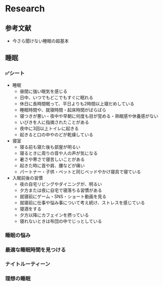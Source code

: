 # Research

## 参考文献

* 今さら聞けない睡眠の超基本

## 睡眠

### ✅シート

* 睡眠
  * 昼間に強い眠気を感じる
  * 日中、いつでもどこでもすぐに眠れる
  * 休日に長時間眠って、平日よりも2時間以上寝だめしている
  * 睡眠時間や、就寝時間・起床時間がばらばら
  * 寝つきが悪い・夜中や早朝に何度も目が覚める・熟眠感や休養感がない
  * いびきを人に指摘されたことがある
  * 夜中に3回以上トイレに起きる
  * 起きると口の中やのどが乾燥している
* 寝室
  * 寝る前も寝た後も部屋が明るい
  * 寝るときに周りの音や人の声が気になる
  * 暑さや寒さで寝苦しいことがある
  * 起きた時に首や肩、腰などが痛い
  * パートナー・子供・ペットと同じベッドやかけ寝具で寝ている
* 入眠前後の習慣
  * 夜の自宅リビングやダイニングが、明るい
  * 夕方または夜に自宅で寝落ちる習慣がある
  * 就寝前にゲーム・SNS・ショート動画を見る
  * 就寝前に仕事や悩み事について考え続け、ストレスを感じている
  * 寝酒をする
  * 夕方以降にカフェインを摂っている
  * 寝れないときは布団の中でじっとしている

### 睡眠の悩み

### 最適な睡眠時間を見つける

### ナイトルーティーン

### 理想の睡眠

